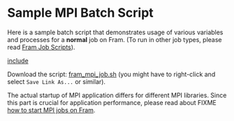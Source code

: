 # Sample MPI Batch Script

Here is a sample batch script that demonstrates usage of various
variables and processes for a **normal** job on Fram.  (To run in
other job types, please read [Fram Job Scripts](fram_job_scripts.md)).


[include](files/fram_mpi_job.sh)

Download the script: <a href="files/fram_mpi_job.sh"
download>fram_mpi_job.sh</a> (you might have to right-click and select
`Save Link As...` or similar).

The actual startup of MPI application differs for different MPI
libraries.  Since this part is crucial for application performance,
please read about FIXME [how to start MPI jobs on Fram](mpi_jobs.md).
